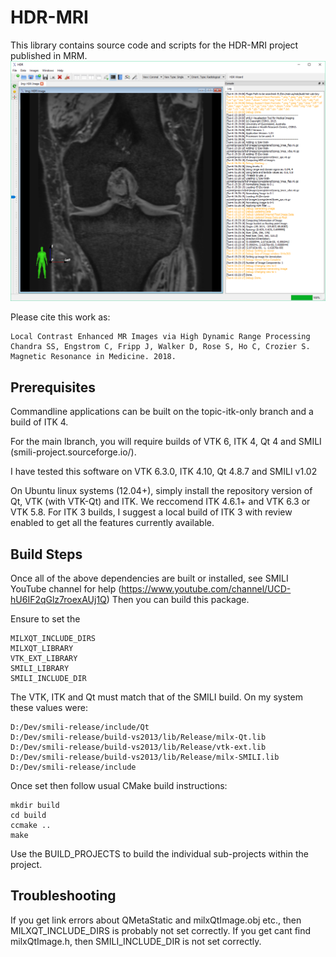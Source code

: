 ﻿# HDR-MRI

This library contains source code and scripts for the HDR-MRI project published in MRM. 
![sHDR Screenshot](resources/screenies/main_wide.png)

Please cite this work as:

```
Local Contrast Enhanced MR Images via High Dynamic Range Processing
Chandra SS, Engstrom C, Fripp J, Walker D, Rose S, Ho C, Crozier S. Magnetic Resonance in Medicine. 2018.
```

## Prerequisites 
Commandline applications can be built on the topic-itk-only branch and a build of ITK 4.

For the main lbranch, you will require builds of VTK 6, ITK 4, Qt 4 and SMILI (smili-project.sourceforge.io/).

I have tested this software on VTK 6.3.0, ITK 4.10, Qt 4.8.7 and SMILI v1.02

On Ubuntu linux systems (12.04+), simply install the repository version of Qt, VTK (with VTK-Qt) and ITK. We reccomend ITK 4.6.1+ and VTK 6.3 or VTK 5.8.
For ITK 3 builds, I suggest a local build of ITK 3 with review enabled to get all the features currently available.

## Build Steps
Once all of the above dependencies are built or installed, see SMILI YouTube channel for help (https://www.youtube.com/channel/UCD-hU6IF2qGlz7roexAUj1Q)
Then you can build this package.

Ensure to set the 
```
MILXQT_INCLUDE_DIRS
MILXQT_LIBRARY
VTK_EXT_LIBRARY
SMILI_LIBRARY
SMILI_INCLUDE_DIR
```

The VTK, ITK and Qt must match that of the SMILI build. On my system these values were:
```
D:/Dev/smili-release/include/Qt
D:/Dev/smili-release/build-vs2013/lib/Release/milx-Qt.lib
D:/Dev/smili-release/build-vs2013/lib/Release/vtk-ext.lib
D:/Dev/smili-release/build-vs2013/lib/Release/milx-SMILI.lib
D:/Dev/smili-release/include
```

Once set then follow usual CMake build instructions:
```
mkdir build
cd build
ccmake ..
make
```

Use the BUILD_PROJECTS to build the individual sub-projects within the project.

## Troubleshooting
If you get link errors about QMetaStatic and milxQtImage.obj etc., then MILXQT_INCLUDE_DIRS is probably not set correctly.
If you get cant find milxQtImage.h, then SMILI_INCLUDE_DIR is not set correctly.
